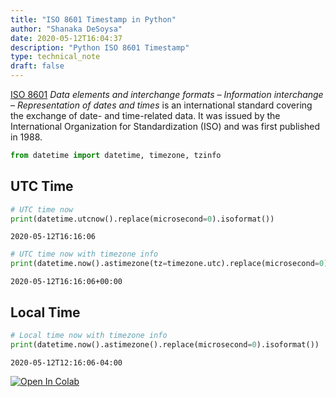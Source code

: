 ```yaml
---
title: "ISO 8601 Timestamp in Python"
author: "Shanaka DeSoysa"
date: 2020-05-12T16:04:37
description: "Python ISO 8601 Timestamp"
type: technical_note
draft: false
---
```


[ISO 8601]('https://en.wikipedia.org/wiki/ISO_8601') *Data elements and interchange formats – Information interchange – Representation of dates and times* is an international standard covering the exchange of date- and time-related data. It was issued by the International Organization for Standardization (ISO) and was first published in 1988.


```python
from datetime import datetime, timezone, tzinfo
```

## UTC Time


```python
# UTC time now
print(datetime.utcnow().replace(microsecond=0).isoformat())
```

    2020-05-12T16:16:06



```python
# UTC time now with timezone info
print(datetime.now().astimezone(tz=timezone.utc).replace(microsecond=0).isoformat())
```

    2020-05-12T16:16:06+00:00


## Local Time


```python
# Local time now with timezone info
print(datetime.now().astimezone().replace(microsecond=0).isoformat())
```

    2020-05-12T12:16:06-04:00


<a href="https://colab.research.google.com/github/shanaka-desoysa/notes/blob/master/content/python/basics/Python_ISO_8601.ipynb" target="_parent"><img src="https://colab.research.google.com/assets/colab-badge.svg" alt="Open In Colab"/></a>
